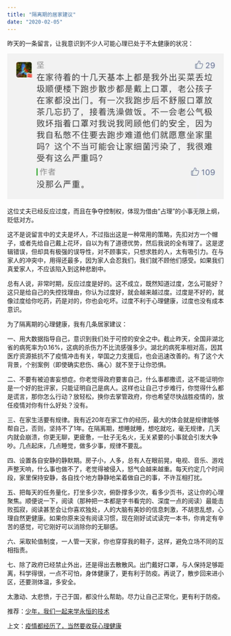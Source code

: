 ```yaml
---
title: "隔离期的居家建议"
date: "2020-02-05"
---
```


昨天的一条留言，让我意识到不少人可能心理已处于不太健康的状况：  

  

![连岳文章](images/连岳文章picture-5.jpg)

  

这位丈夫已经反应过度，而且在争夺控制权，体现为借由“占理”的小事无限上纲，贬低对方。

  

这不是说留言中的丈夫是坏人，不过指出这是一种常用的策略，先扣对方一个帽子，或者先给自己戴上花环，自以为有了道德优势，然后我说的全有理了。这是逻辑错误，但却具有极强的误导性，对不顾事实，只想求胜的人，太有吸引力。在与家人的冲突中，用得还最多，因为家人会忍我们，我们就不顾他们感受。如果我们真爱家人，不应该陷入到这种悲剧中。  

  

总有人说，非常时期，反应过度是好的。这不成立，既然知道过度，怎么可能好？这只是给自己的失控找理由，你认为过度好，就会越来越过度。过度是不好的，就像过度给你吃药，药是对的，你也会吃坏。过度不利于心理健康，过度也没有成本意识。  

  

为了隔离期的心理健康，我有几条居家建议：  

  

一、用大数据指导自己，意识到我们处于可控的安全之中。截止昨天，全国非湖北省的病死率为0.16%，这病的杀伤力不比流感强多少。湖北的病死率相对高，因其医疗资源抵抗不了疫情冲击有关，举国之力支援后，也会迅速改善的。有了这个大背景，个别案例（即使确实悲伤、痛心）就不至于让你恐惧。  

  

二、不要有被迫害妄想症。你老觉得政府要害自己，什么事都撒谎，这不能证明你是一个好的批评家，只能证明自己是病人。这样也让自己寸步难行，你觉得什么都是谎言，那你怎么行动？放轻松，换你去掌管政府，你也希望尽快战胜疫情的，放任疫情对你有什么好处？没有。  

  

三、在家生活要有规律。我有近20年在家工作的经历，最大的体会就是规律能够帮自己，否则，坚持不了1年。在隔离期，想睡就睡，想吃就吃，毫无规律，几天内就会崩溃，你更无聊，更疲惫，一肚子无名火，无关紧要的小事就会引发大争吵。几点起床，几点睡觉，做多少事，规律不要乱。

  

四、设置各自安静的静默期。房子小，人多，总有人在眼前晃，电视、音乐、游戏声整天响，什么事也做不了，老觉得被侵入，怒气会越来越重。每天约定几个时间段，家里保持安静，各自找个地方静静地呆着做自己的事，不许互相打扰。

  

五、把每天的任务量化，打坐多少次，俯卧撑多少次，看多少页书，这让你的心理聚焦。顺便说一下，阅读（那种把一本都是字书看完的、深度一点的阅读）最能击败孤寂，阅读甚至会让你喜欢独处，人的大脑有美妙的信息刺激，不胡思乱想，心理自然更健康。如果你原来没有阅读习惯，现在刚好试试读完一本书，你肯定有辛苦的感觉，可它刚好可以消除你的无聊感。

  

六、采取轮值制度，一人管一天家，你也穿穿我的鞋子，这样，避免立场不同的互相指责。

  

七、除了政府已经禁止外出，还是得出去散散风。出门戴好口罩，与人保持足够距离，科学得很，一点不可怕，身体健康了，更有利于防疫。再说了，散步回来进小区，还要测体温，多安全。

  

太激动、太悲愤，于己于国，都没什么帮助。尽力让自己正常化，更有利于防疫。  

  

推荐：[少年，我们一起来学永恒的技术](http://mp.weixin.qq.com/s?__biz=MjM5NDU0Mjk2MQ==&mid=2651634020&idx=1&sn=ed9d09a50f52fc7bc572720311c682c4&chksm=bd7e3d7a8a09b46c54d5fa308a799b90702a9d37ea989fe5cc97e3698dd32baf2e27877d5e19&scene=21#wechat_redirect)  

上文：[疫情都经历了，当然要收获心理健康](http://mp.weixin.qq.com/s?__biz=MjM5NDU0Mjk2MQ==&mid=2651637240&idx=1&sn=84597be8ac7bdd419a8bb2ae9f57212a&chksm=bd7e41e68a09c8f0ba3c55920bdb02d4906765bf69191f160280cb2f8f577c0b6e8d0f235e84&scene=21#wechat_redirect)
